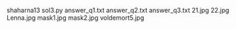 shaharna13
sol3.py
answer_q1.txt
answer_q2.txt
answer_q3.txt
21.jpg
22.jpg
Lenna.jpg
mask1.jpg
mask2.jpg
voldemort5.jpg